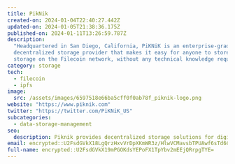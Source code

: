 ```yaml
---
title: PikNik
created-on: 2024-01-04T22:40:27.442Z
updated-on: 2024-01-05T21:38:36.175Z
published-on: 2024-01-11T13:26:59.787Z
description:
  "Headquartered in San Diego, California, PiKNiK is an enterprise-grade
  decentralized storage provider that makes it easy for anyone to store and provide
  storage on the Filecoin network, without any technical knowledge required."
category: storage
tech:
  - filecoin
  - ipfs
image:
  src: /assets/images/6597518e66ba5cff0f0ab78f_piknik-logo.png
website: "https://www.piknik.com"
twitter: "https://twitter.com/PiKNiK_US"
subcategories:
  - data-storage-management
seo:
  description: Piknik provides decentralized storage solutions for digital media.
email: encrypted::U2FsdGVkX18LgQrzHxvVrDpXKmWR3z/HlwVCMavsbTPUAwf6sTd6CCQfLIYFToA6
full-name: encrypted::U2FsdGVkX19mPGOKdsYEPoFX1TpYbv2mEEjQRrpgTYE=
---
```

